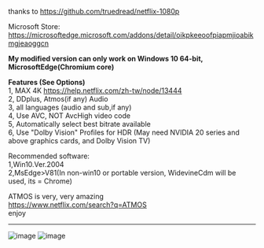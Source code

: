 thanks to https://github.com/truedread/netflix-1080p


Microsoft Store:  
https://microsoftedge.microsoft.com/addons/detail/oikpkeeoofpiapmjioabikmgjeaoggcn

**My modified version can only work on Windows 10 64-bit, MicrosoftEdge(Chromium core)**


**Features (See Options)**  
1, MAX 4K  https://help.netflix.com/zh-tw/node/13444   
2, DDplus, Atmos(if any) Audio   
3, all languages (audio and sub,if any)  
4, Use AVC, NOT AvcHigh video code    
5, Automatically select best bitrate available  
6, Use "Dolby Vision" Profiles for HDR (May need NVIDIA 20 series and above graphics cards, and Dolby Vision TV)
  
  
  
Recommended software:   
1,Win10.Ver.2004  
2,MsEdge>V81(In non-win10 or portable version, WidevineCdm will be used, its = Chrome)  

    
    
ATMOS is very, very amazing  
https://www.netflix.com/search?q=ATMOS  
enjoy
    
    
-------------------------------------------------------------------------------------------------------
     
![image](img/n1.png)
![image](img/n2.png)
